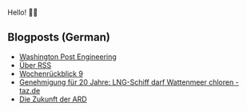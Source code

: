Hello! 👋🏻

## Blogposts (German)
<!-- BLOG-POST-LIST:START -->
- [Washington Post Engineering](https://maurice-renck.de/de/notes/2023/washington-post-engineering)
- [Über RSS](https://maurice-renck.de/de/notes/2023/ueber-rss)
- [Wochenrückblick 9](https://maurice-renck.de/de/blog/2023/kw9)
- [Genehmigung für 20 Jahre: LNG-Schiff darf Wattenmeer chloren - taz.de](https://maurice-renck.de/de/notes/2023/1677960439)
- [Die Zukunft der ARD](https://maurice-renck.de/de/notes/2023/die-zukunft-der-ard)
<!-- BLOG-POST-LIST:END -->

<!--
**mauricerenck/mauricerenck** is a ✨ _special_ ✨ repository because its `README.md` (this file) appears on your GitHub profile.

Here are some ideas to get you started:

- 🔭 I’m currently working on ...
- 🌱 I’m currently learning ...
- 👯 I’m looking to collaborate on ...
- 🤔 I’m looking for help with ...
- 💬 Ask me about ...
- 📫 How to reach me: ...
- 😄 Pronouns: ...
- ⚡ Fun fact: ...
-->
